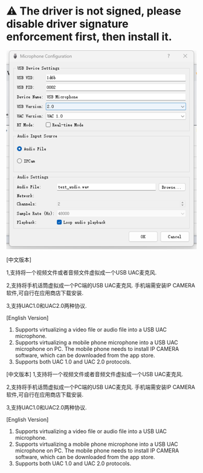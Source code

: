# ⚠️ The driver is not signed, please disable driver signature enforcement first, then install it.

![Virtual Microphone Demo](demo.png)

[中文版本]

1,支持将一个视频文件或者音频文件虚拟成一个USB UAC麦克风.

2,支持将手机话筒虚拟成一个PC端的USB UAC麦克风.
    手机端需安装IP CAMERA软件,可自行在应用商店下载安装.
    
3,支持UAC1.0和UAC2.0两种协议.


[English Version]
1. Supports virtualizing a video file or audio file into a USB UAC microphone.
2. Supports virtualizing a mobile phone microphone into a USB UAC microphone on PC.
    The mobile phone needs to install IP CAMERA software, which can be downloaded from the app store.
3. Supports both UAC 1.0 and UAC 2.0 protocols.


[中文版本]
1,支持将一个视频文件或者音频文件虚拟成一个USB UAC麦克风.

2,支持将手机话筒虚拟成一个PC端的USB UAC麦克风.
    手机端需安装IP CAMERA软件,可自行在应用商店下载安装.
    
3,支持UAC1.0和UAC2.0两种协议.


[English Version]
1. Supports virtualizing a video file or audio file into a USB UAC microphone.
2. Supports virtualizing a mobile phone microphone into a USB UAC microphone on PC.
    The mobile phone needs to install IP CAMERA software, which can be downloaded from the app store.
3. Supports both UAC 1.0 and UAC 2.0 protocols.


